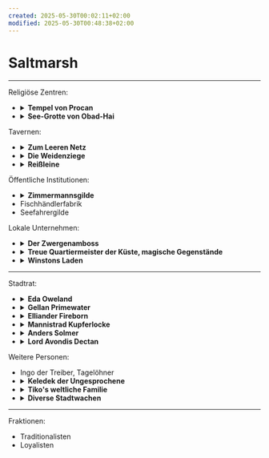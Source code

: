 ```yaml
---
created: 2025-05-30T00:02:11+02:00
modified: 2025-05-30T00:48:38+02:00
---
```


# Saltmarsh

* * *

Religiöse Zentren:
- <details><summary><strong>Tempel von Procan</strong></summary>geleitet von Wellgar Salzhand, Totengräber Krag.</details>
- <details><summary><strong>See-Grotte von Obad-Hai</strong></summary>gepflegt von Ferrin Kastillar</details>

Tavernen:
- <details><summary><strong>Zum Leeren Netz</strong></summary>zwielichtig, auf Stelzen über der Bucht, von Kreb Schenker</details>
- <details><summary><strong>Die Weidenziege</strong></summary>für Wachen und Zwergen, von Lankus Kurrid</details>
- <details><summary><strong>Reißleine</strong></summary>für Seeleute und Fischer, von Hanna Rist</details>

Öffentliche Institutionen:
- <details><summary><strong>Zimmermannsgilde</strong></summary>geleitet von Jilar Kanklesten (Gnom)</details>
- Fischhändlerfabrik
- Seefahrergilde

Lokale Unternehmen:
- <details><summary><strong>Der Zwergenamboss</strong></summary>von Mafera und Geselle/Sohn Jasker</details>
- <details><summary><strong>Treue Quartiermeister der Küste, magische Gegenstände</strong></summary>geleitet von Kapitän Xendros (Tiefling)</details>
- <details><summary><strong>Winstons Laden</strong></summary>von Winston (Halbling)</details>

* * *

Stadtrat:
- <details><summary><strong>Eda Oweland</strong></summary>dienstältestes Ratsmitglied, besitzt drei Fischerboote, Traditionalistin</details>
- <details><summary><strong>Gellan Primewater</strong></summary>größter Kaufmann Saltmarshs, wohlhaben und prahlend, Traditionalist</details>
- <details><summary><strong>Elliander Fireborn</strong></summary>Leiter der Stadtwache, Vetaran der Allianz der Lords und Loyalist</details>
- <details><summary><strong>Mannistrad Kupferlocke</strong></summary>Zwerg, Leiterin des Bergbaus, Loyalistin</details>
- <details><summary><strong>Anders Solmer</strong></summary>beliebt, jung, Fischerei & Handel, gegen Sklaverei und Schmuggel, unser Kontakt zum Stadtrat</details>
- <details><summary><strong>Lord Avondis Dectan</strong></summary>Ehrensitz der Alianz der Lords im Stadtrat, blockiert Entscheidungen</details>

Weitere Personen:
- Ingo der Treiber, Tagelöhner
- <details><summary><strong>Keledek der Ungesprochene</strong></summary>ausländischer, mysteriöser Zauberer</details>
- <details><summary><strong>Tiko's weltliche Familie</strong></summary>mäßig erfolgreiche Händler mit wenigen überregionalen Beziehungen.</details>
- <details><summary><strong>Diverse Stadtwachen</strong></summary>die Lauzian und Gamli kennen.</details>

* * *

Fraktionen:
- Traditionalisten
- Loyalisten
